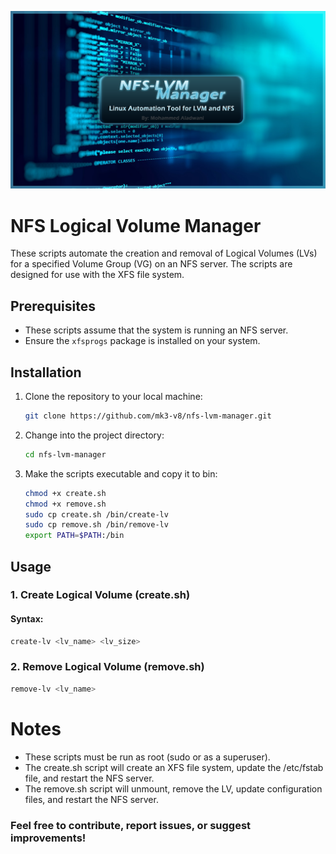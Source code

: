 
![Example Image](NFS-LVM-Manager.png)

# NFS Logical Volume Manager

These scripts automate the creation and removal of Logical Volumes (LVs) for a specified Volume Group (VG) on an NFS server. The scripts are designed for use with the XFS file system.

## Prerequisites

- These scripts assume that the system is running an NFS server.
- Ensure the `xfsprogs` package is installed on your system.

## Installation

1. Clone the repository to your local machine:

    ```bash
    git clone https://github.com/mk3-v8/nfs-lvm-manager.git
    ```

2. Change into the project directory:

    ```bash
    cd nfs-lvm-manager
    ```

3. Make the scripts executable and copy it to bin:

    ```bash
    chmod +x create.sh
    chmod +x remove.sh
    sudo cp create.sh /bin/create-lv
    sudo cp remove.sh /bin/remove-lv
    export PATH=$PATH:/bin
    ```

## Usage

### 1. Create Logical Volume (create.sh)

#### Syntax:

```bash
create-lv <lv_name> <lv_size>
```

### 2. Remove Logical Volume (remove.sh)
```bash
remove-lv <lv_name>
```
# Notes
- These scripts must be run as root (sudo or as a superuser).
- The create.sh script will create an XFS file system, update the /etc/fstab file, and restart the NFS server.
- The remove.sh script will unmount, remove the LV, update configuration files, and restart the NFS server.

### Feel free to contribute, report issues, or suggest improvements!
